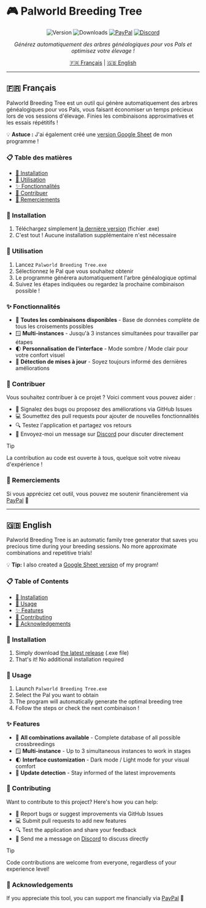 # 🎮 Palworld Breeding Tree

<div align="center">

![Version](https://img.shields.io/github/v/release/LouisMazin/Palworld_Breeding_Tree?color=blue&label=Version&style=for-the-badge)
![Downloads](https://img.shields.io/github/downloads/LouisMazin/Palworld_Breeding_Tree/total?color=green&style=for-the-badge)
[![PayPal](https://img.shields.io/badge/PayPal-Soutenir-blue?style=for-the-badge&logo=paypal)](https://www.paypal.me/LouisMazin)
[![Discord](https://img.shields.io/badge/Discord-Contact-7289DA?style=for-the-badge&logo=discord)](https://discord.com/users/louismazin)

*Générez automatiquement des arbres généalogiques pour vos Pals et optimisez votre élevage !*

[🇫🇷 Français](#français) | [🇬🇧 English](#english)

</div>

---

<a id="français"></a>
## 🇫🇷 Français

Palworld Breeding Tree est un outil qui génère automatiquement des arbres généalogiques pour vos Pals, vous faisant économiser un temps précieux lors de vos sessions d'élevage. Finies les combinaisons approximatives et les essais répétitifs !

💡 **Astuce :** J'ai également créé une [version Google Sheet](https://docs.google.com/spreadsheets/d/1LkY9d6fbXS77c6P6A3uTKhdNxzEn86TLtdlemA4bUe8) de mon programme !

### 📋 Table des matières

- [💾 Installation](#installation)
- [🚀 Utilisation](#utilisation)
- [✨ Fonctionnalités](#fonctionnalités)
- [👥 Contribuer](#contribuer)
- [🙏 Remerciements](#remerciements)

### 💾 Installation <a id="installation"></a>

1. Téléchargez simplement [la dernière version](https://github.com/LouisMazin/Palworld_Breeding_Tree/releases/latest) (fichier .exe)
2. C'est tout ! Aucune installation supplémentaire n'est nécessaire

### 🚀 Utilisation <a id="utilisation"></a>

1. Lancez `Palworld Breeding Tree.exe`
2. Sélectionnez le Pal que vous souhaitez obtenir
3. Le programme générera automatiquement l'arbre généalogique optimal
4. Suivez les étapes indiquées ou regardez la prochaine combinaison possible !

### ✨ Fonctionnalités <a id="fonctionnalités"></a>

- 🔄 **Toutes les combinaisons disponibles** - Base de données complète de tous les croisements possibles
- 🪟 **Multi-instances** - Jusqu'à 3 instances simultanées pour travailler par étapes
- 🌓 **Personnalisation de l'interface** - Mode sombre / Mode clair pour votre confort visuel
- 🔔 **Détection de mises à jour** - Soyez toujours informé des dernières améliorations

### 👥 Contribuer <a id="contribuer"></a>

Vous souhaitez contribuer à ce projet ? Voici comment vous pouvez aider :

- 🐛 Signalez des bugs ou proposez des améliorations via GitHub Issues
- 💻 Soumettez des pull requests pour ajouter de nouvelles fonctionnalités
- 🔍 Testez l'application et partagez vos retours
- 💬 Envoyez-moi un message sur [Discord](https://discord.com/users/louismazin) pour discuter directement

> [!TIP]
> La contribution au code est ouverte à tous, quelque soit votre niveau d'expérience !

### 🙏 Remerciements <a id="remerciements"></a>

Si vous appréciez cet outil, vous pouvez me soutenir financièrement via [PayPal](https://www.paypal.me/LouisMazin) 💖

---

<a id="english"></a>
## 🇬🇧 English

Palworld Breeding Tree is an automatic family tree generator that saves you precious time during your breeding sessions. No more approximate combinations and repetitive trials!

💡 **Tip:** I also created a [Google Sheet version](https://docs.google.com/spreadsheets/d/1LkY9d6fbXS77c6P6A3uTKhdNxzEn86TLtdlemA4bUe8) of my program!

### 📋 Table of Contents

- [💾 Installation](#installation-en)
- [🚀 Usage](#usage-en)
- [✨ Features](#features-en)
- [👥 Contributing](#contributing-en)
- [🙏 Acknowledgements](#acknowledgements-en)

### 💾 Installation <a id="installation-en"></a>

1. Simply download [the latest release](https://github.com/LouisMazin/Palworld_Breeding_Tree/releases/latest) (.exe file)
2. That's it! No additional installation required

### 🚀 Usage <a id="usage-en"></a>

1. Launch `Palworld Breeding Tree.exe`
2. Select the Pal you want to obtain
3. The program will automatically generate the optimal breeding tree
4. Follow the steps or check the next combinaison !

### ✨ Features <a id="features-en"></a>

- 🔄 **All combinations available** - Complete database of all possible crossbreedings
- 🪟 **Multi-instance** - Up to 3 simultaneous instances to work in stages
- 🌓 **Interface customization** - Dark mode / Light mode for your visual comfort
- 🔔 **Update detection** - Stay informed of the latest improvements

### 👥 Contributing <a id="contributing-en"></a>

Want to contribute to this project? Here's how you can help:

- 🐛 Report bugs or suggest improvements via GitHub Issues
- 💻 Submit pull requests to add new features
- 🔍 Test the application and share your feedback
- 💬 Send me a message on [Discord](https://discord.com/users/louismazin) to discuss directly

> [!TIP]
> Code contributions are welcome from everyone, regardless of your experience level!

### 🙏 Acknowledgements <a id="acknowledgements-en"></a>

If you appreciate this tool, you can support me financially via [PayPal](https://www.paypal.me/LouisMazin) 💖
